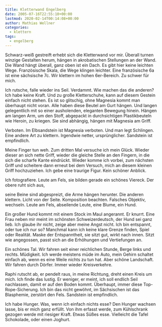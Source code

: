 ```yaml
---
title: Kletterwand Engelberg
date: 2005-07-16T22:55:10+00:00
lastmod: 2020-02-14T00:14:08+00:00
author: Mathias Wellner
categories:
  - klettern
tags:
  - engelberg
---
```

Schwarz-weiß gestreift erhebt sich die Kletterwand vor mir. Überall turnen winzige Gestalten herum, hängen in akrobatischen Stellungen an der Wand. Die Wand hängt überall, ganz oben ist ein Dach. Es gibt hier keine leichten Wege. Französische Skala, die Wege klingen leichter. Eine französische 6a ist eine sächsische 7c. Wir klettern im hohen 6er-Bereich. Zu schwer für mich.
<!--more-->

Ich rutsche, falle wieder ins Seil. Verdammt. Wie machen das die anderen? Ich habe keine Kraft. Und zu große Kletterschuhe, kann auf diesem Gestein einfach nicht stehen. Es ist so glitschig, ohne Magnesia kommt man überhaupt nicht voran. Alle haben diese Beutel am Gurt hängen. Und langen gelegentlich mit so einer ausholenden, eleganten Bewegung hinein. Hängen am langen Arm, um den Stoff, abgepackt in durchsichtigen Plastikbeuteln wie Heroin, zu kriegen. Sie sind abhängig, hängen mit Magnesia am Griff.

Verboten. Im Elbsandstein ist Magnesia verboten. Und man legt Schlingen. Eine andere Art zu klettern. Irgendwie netter, ursprünglicher. Sandstein ist empfindlich.

Meine Finger tun weh. Zum dritten Mal versuche ich mein Glück. Wieder dieser an sich nette Griff, wieder die gleiche Stelle an den Fingern, in die sich die scharfe Kante eindrückt. Wieder komme ich vorbei, zum nächsten Griff und scheitere dann erneut bei dem Versuch, mich an diesem kleinen Griff hochzuziehen. Ich gebe eine traurige Figur. Kein schöner Anblick.

Ich fotografiere. Leute am Fels, sie bilden gerade ein schönes Viereck. Der obere ruht sich aus,
  
seine Beine sind abgespreizt, die Arme hängen herunter. Die anderen klettern. Licht von der Seite. Komposition beachten. Falsches Objektiv, wechseln. Leute am Fels, abseilende Leute, eine Blume, ein Hund.

Ein großer Hund kommt mit einem Stock im Maul angerannt. Er knurrt. Eine Frau neben mir meint im schönsten Schweizerdeutsch, der Hund sei ganz lieb. Ich glaube ihr nicht, zeige aber meine Angst nicht. Ich bin entspannt, oder tue ich nur so? Manchmal kann ich keine klare Grenze finden, Spiel oder Realität. Maske der Entspanntheit, sie sitzt gut, wirkt nach innen. Sitzt wie angegossen, passt sich an die Erhöhungen und Vertiefungen an.

Ein schönes Tal. Wir fahren seit einer reichlichen Stunde, Berge links und rechts. Müdigkeit. Ich werde meistens müde im Auto, mein Gehirn schaltet einfach ab, wenn es eine Weile nichts zu tun hat. Aber schöne Landschaft. Wir fahren durch Dörfer. Immer wieder Kreisverkehre.

Raphi rutscht ab, er pendelt raus, in meine Richtung, dreht einen Kreis um mich. Ich finde das lustig. Er weniger, er meint, ich soll endlich Seil nachlassen, damit er auf den Boden kommt. Überhaupt, immer diese Top-Rope-Sicherung. Ich bin das nicht gewöhnt, im Sächsischen ist das Blasphemie, zerstört den Fels. Sandstein ist empfindlich.

Ich habe Hunger. Was, wenn ich einfach nichts esse? Den Hunger wachsen lasse, bis er mich ganz erfüllt. Von ihm erfasst werde, zum Kühlschrank gezogen werde mit riesiger Kraft. Etwas Süßes esse. Vielleicht die Tafel Schokolade, oder einen Joghurt.